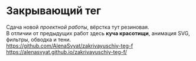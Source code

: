 Закрывающий тег 
=================
Сдача новой *проектной работы*, вёрстка тут резиновая.  
В отличии от предыдущих работ здесь **куча красотищи**, анимация SVG, фильтры, обводка и тени.  
https://github.com/AlenaSvyat/zakrivayuschiy-teg-f 
https://alenasvyat.github.io/zakrivayuschiy-teg-f/